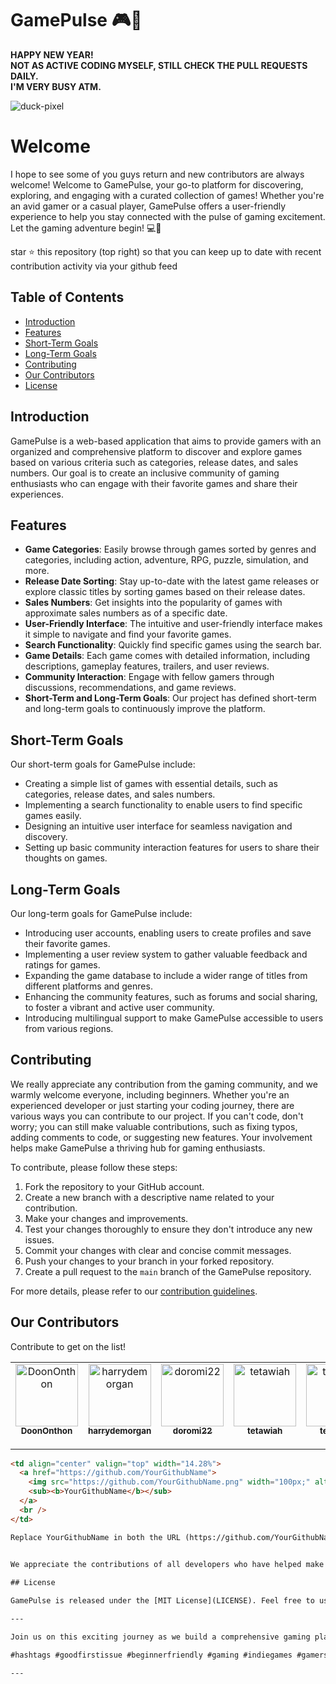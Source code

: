 # GamePulse 🎮🚀
**HAPPY NEW YEAR!**                                   </br>
**NOT AS ACTIVE CODING MYSELF, STILL CHECK THE PULL REQUESTS DAILY.**</br>
**I'M VERY BUSY ATM.**

![duck-pixel](https://github.com/DoonOnthon/GamePulse/assets/73943064/705ba326-116c-4d1b-87f6-88014dcb7eaf)

# Welcome
I hope to see some of you guys return and new contributors are always welcome!
Welcome to GamePulse, your go-to platform for discovering, exploring, and engaging with a curated collection of games! Whether you're an avid gamer or a casual player, GamePulse offers a user-friendly experience to help you stay connected with the pulse of gaming excitement. Let the gaming adventure begin! 💻🎉

star ⭐ this repository (top right) so that you can keep up to date with recent contribution activity via your github feed

## Table of Contents
- [Introduction](#introduction)
- [Features](#features)
- [Short-Term Goals](#short-term-goals)
- [Long-Term Goals](#long-term-goals)
- [Contributing](#contributing)
- [Our Contributors](#our-contributors)
- [License](#license)

## Introduction

GamePulse is a web-based application that aims to provide gamers with an organized and comprehensive platform to discover and explore games based on various criteria such as categories, release dates, and sales numbers. Our goal is to create an inclusive community of gaming enthusiasts who can engage with their favorite games and share their experiences.

## Features

- **Game Categories**: Easily browse through games sorted by genres and categories, including action, adventure, RPG, puzzle, simulation, and more.
- **Release Date Sorting**: Stay up-to-date with the latest game releases or explore classic titles by sorting games based on their release dates.
- **Sales Numbers**: Get insights into the popularity of games with approximate sales numbers as of a specific date.
- **User-Friendly Interface**: The intuitive and user-friendly interface makes it simple to navigate and find your favorite games.
- **Search Functionality**: Quickly find specific games using the search bar.
- **Game Details**: Each game comes with detailed information, including descriptions, gameplay features, trailers, and user reviews.
- **Community Interaction**: Engage with fellow gamers through discussions, recommendations, and game reviews.
- **Short-Term and Long-Term Goals**: Our project has defined short-term and long-term goals to continuously improve the platform.

## Short-Term Goals

Our short-term goals for GamePulse include:
- Creating a simple list of games with essential details, such as categories, release dates, and sales numbers.
- Implementing a search functionality to enable users to find specific games easily.
- Designing an intuitive user interface for seamless navigation and discovery.
- Setting up basic community interaction features for users to share their thoughts on games.

## Long-Term Goals

Our long-term goals for GamePulse include:
- Introducing user accounts, enabling users to create profiles and save their favorite games.
- Implementing a user review system to gather valuable feedback and ratings for games.
- Expanding the game database to include a wider range of titles from different platforms and genres.
- Enhancing the community features, such as forums and social sharing, to foster a vibrant and active user community.
- Introducing multilingual support to make GamePulse accessible to users from various regions.

## Contributing 

We really appreciate any contribution from the gaming community, and we warmly welcome everyone, including beginners. Whether you're an experienced developer or just starting your coding journey, there are various ways you can contribute to our project. If you can't code, don't worry; you can still make valuable contributions, such as fixing typos, adding comments to code, or suggesting new features. Your involvement helps make GamePulse a thriving hub for gaming enthusiasts.

To contribute, please follow these steps:

1. Fork the repository to your GitHub account.
2. Create a new branch with a descriptive name related to your contribution.
3. Make your changes and improvements.
4. Test your changes thoroughly to ensure they don't introduce any new issues.
5. Commit your changes with clear and concise commit messages.
6. Push your changes to your branch in your forked repository.
7. Create a pull request to the `main` branch of the GamePulse repository.

For more details, please refer to our [contribution guidelines](CONTRIBUTING.md).

## Our Contributors
Contribute to get on the list!

<table>
  <tbody>
    <tr>
      <td align="center" valign="top" width="14.28%">
        <a href="https://github.com/DoonOnthon">
          <img src="https://github.com/DoonOnthon.png" width="100px;" alt="DoonOnthon"/><br />
          <sub><b>DoonOnthon</b></sub>
        </a>
        <br />
        <td align="center" valign="top" width="14.28%">
        <a href="https://github.com/harrydemorgan">
          <img src="https://github.com/harrydemorgan.png" width="100px;" alt="harrydemorgan"/><br />
          <sub><b>harrydemorgan</b></sub>
        </a>
        <br />
      </td>
      <td align="center" valign="top" width="14.28%">
        <a href="https://github.com/doromi22">
          <img src="https://github.com/doromi22.png" width="100px;" alt="doromi22"/><br />
          <sub><b>doromi22</b></sub>
        </a>
        <br />
      </td>
            <td align="center" valign="top" width="14.28%">
        <a href="https://github.com/tetawiah">
          <img src="https://github.com/tetawiah.png" width="100px;" alt="tetawiah"/><br />
          <sub><b>tetawiah</b></sub>
        </a>
        <br />
      </td>
        <td align="center" valign="top" width="14.28%">
        <a href="https://github.com/tetawiah">
          <img src="https://github.com/tetawiah.png" width="100px;" alt="tetawiah"/><br />
          <sub><b>tetawiah</b></sub>
        </a>
        <br />
      </td>
       <td align="center" valign="top" width="14.28%">
        <a href="https://github.com/IamSudhir-Kumar">
          <img src="https://github.com/IamSudhir-Kumar.png" width="100px;" alt="AlandisAyupov"/><br />
          <sub><b>IamSudhir-Kumar</b></sub>
        </a>
        <br />
      </td>
      <td align="center" valign="top" width="14.28%">
        <a href="https://github.com/Omanshu209">
          <img src="https://github.com/Omanshu209.png" width="100px;" alt="Omanshu209"/><br />
          <sub><b>Omanshu209</b></sub>
        </a>
        <br />
      </td>
      <td align="center" valign="top" width="14.28%">
        <a href="https://github.com/Legen32">
          <img src="https://github.com/Legen32.png" width="100px;" alt="Legen32"/><br />
          <sub><b>Legen32</b></sub>
        </a>
        <br />
      </td>
      <td align="center" valign="top" width="14.28%">
        <a href="https://github.com/LilMaddy">
          <img src="https://github.com/LilMaddy.png" width="100px;" alt="LilMaddy"/><br />
          <sub><b>LilMaddy</b></sub>
        </a>
        <br />
      </td>
      <!-- Add more <td> elements for other contributors if needed -->
    </tr>
    <!-- Add more <tr> elements for additional rows if needed -->
  </tbody>
</table>

```html
<td align="center" valign="top" width="14.28%">
  <a href="https://github.com/YourGithubName">
    <img src="https://github.com/YourGithubName.png" width="100px;" alt="YourGithubName"/><br />
    <sub><b>YourGithubName</b></sub>
  </a>
  <br />
</td>

Replace YourGithubName in both the URL (https://github.com/YourGithubName) and image (https://github.com/YourGithubName.png) with your GitHub username. This ensures your inclusion as a contributor on our GitHub README. Thank you for your contributions to GamePulse! 🎮🚀

  
We appreciate the contributions of all developers who have helped make GamePulse a reality. If you're interested in contributing to this project, feel free to explore our [Contribution Guidelines](CONTRIBUTING.md) to get started.

## License

GamePulse is released under the [MIT License](LICENSE). Feel free to use, modify, and distribute the project in accordance with the terms specified in the license.

---

Join us on this exciting journey as we build a comprehensive gaming platform that fuels your passion for gaming and brings the gaming community together. Let's pulse with the heartbeat of gaming! 🎮🚀

#hashtags #goodfirstissue #beginnerfriendly #gaming #indiegames #gamersunite #gamecommunity

---

